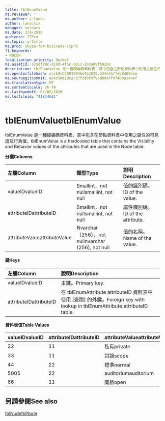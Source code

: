 ```yaml
---
title: tblEnumValue
ms.reviewer: ''
ms.author: v-lanac
author: lanachin
manager: serdars
ms.date: 3/9/2015
audience: ITPro
ms.topic: article
ms.prod: skype-for-business-itpro
f1.keywords:
- NOCSH
localization_priority: Normal
ms.assetid: a33df20c-d19d-4f5c-b012-29dab8fb9200
description: tblEnumValue 是一種硬編碼資料表，其中包含在節點資料表中使用之屬性的可見度及行為值。
ms.openlocfilehash: accb9cb4801984bd4b3839cd44e5b7feb8d06baa
ms.sourcegitcommit: e64c50818cac37f3d6f0f96d0d4ff0f4bba24aef
ms.translationtype: MT
ms.contentlocale: zh-TW
ms.lasthandoff: 02/06/2020
ms.locfileid: "41814601"
---
```

# <a name="tblenumvalue"></a><span data-ttu-id="e62e5-103">tblEnumValue</span><span class="sxs-lookup"><span data-stu-id="e62e5-103">tblEnumValue</span></span>
 
<span data-ttu-id="e62e5-104">tblEnumValue 是一種硬編碼資料表，其中包含在節點資料表中使用之屬性的可見度及行為值。</span><span class="sxs-lookup"><span data-stu-id="e62e5-104">tblEnumValue is a hardcoded table that contains the Visibility and Behavior values of the attributes that are used in the Node table.</span></span>
  
<span data-ttu-id="e62e5-105">**分欄**</span><span class="sxs-lookup"><span data-stu-id="e62e5-105">**Columns**</span></span>

|<span data-ttu-id="e62e5-106">**左欄**</span><span class="sxs-lookup"><span data-stu-id="e62e5-106">**Column**</span></span>|<span data-ttu-id="e62e5-107">**類型**</span><span class="sxs-lookup"><span data-stu-id="e62e5-107">**Type**</span></span>|<span data-ttu-id="e62e5-108">**說明**</span><span class="sxs-lookup"><span data-stu-id="e62e5-108">**Description**</span></span>|
|:-----|:-----|:-----|
|<span data-ttu-id="e62e5-109">valueID</span><span class="sxs-lookup"><span data-stu-id="e62e5-109">valueID</span></span>  <br/> |<span data-ttu-id="e62e5-110">Smallint，not null</span><span class="sxs-lookup"><span data-stu-id="e62e5-110">smallint, not null</span></span>  <br/> |<span data-ttu-id="e62e5-111">值的識別碼。</span><span class="sxs-lookup"><span data-stu-id="e62e5-111">ID of the value.</span></span>  <br/> |
|<span data-ttu-id="e62e5-112">attributeID</span><span class="sxs-lookup"><span data-stu-id="e62e5-112">attributeID</span></span>  <br/> |<span data-ttu-id="e62e5-113">Smallint，not null</span><span class="sxs-lookup"><span data-stu-id="e62e5-113">smallint, not null</span></span>  <br/> |<span data-ttu-id="e62e5-114">屬性識別碼。</span><span class="sxs-lookup"><span data-stu-id="e62e5-114">ID of the attribute.</span></span>  <br/> |
|<span data-ttu-id="e62e5-115">attributeValue</span><span class="sxs-lookup"><span data-stu-id="e62e5-115">attributeValue</span></span>  <br/> |<span data-ttu-id="e62e5-116">Nvarchar （256），not null</span><span class="sxs-lookup"><span data-stu-id="e62e5-116">nvarchar (256), not null</span></span>  <br/> |<span data-ttu-id="e62e5-117">值的名稱。</span><span class="sxs-lookup"><span data-stu-id="e62e5-117">Name of the value.</span></span>  <br/> |
   
<span data-ttu-id="e62e5-118">**鍵**</span><span class="sxs-lookup"><span data-stu-id="e62e5-118">**Keys**</span></span>

|<span data-ttu-id="e62e5-119">**左欄**</span><span class="sxs-lookup"><span data-stu-id="e62e5-119">**Column**</span></span>|<span data-ttu-id="e62e5-120">**說明**</span><span class="sxs-lookup"><span data-stu-id="e62e5-120">**Description**</span></span>|
|:-----|:-----|
|<span data-ttu-id="e62e5-121">valueID</span><span class="sxs-lookup"><span data-stu-id="e62e5-121">valueID</span></span>  <br/> |<span data-ttu-id="e62e5-122">主鍵。</span><span class="sxs-lookup"><span data-stu-id="e62e5-122">Primary key.</span></span>  <br/> |
|<span data-ttu-id="e62e5-123">attributeID</span><span class="sxs-lookup"><span data-stu-id="e62e5-123">attributeID</span></span>  <br/> |<span data-ttu-id="e62e5-124">在 tblEnumAttribute attributeID 資料表中使用 [查閱] 的外鍵。</span><span class="sxs-lookup"><span data-stu-id="e62e5-124">Foreign key with lookup in tblEnumAttribute.attributeID table.</span></span>  <br/> |
   
<span data-ttu-id="e62e5-125">**資料表值**</span><span class="sxs-lookup"><span data-stu-id="e62e5-125">**Table Values**</span></span>

|<span data-ttu-id="e62e5-126">**valueID**</span><span class="sxs-lookup"><span data-stu-id="e62e5-126">**valueID**</span></span>|<span data-ttu-id="e62e5-127">**attributeID**</span><span class="sxs-lookup"><span data-stu-id="e62e5-127">**attributeID**</span></span>|<span data-ttu-id="e62e5-128">**attributeValue**</span><span class="sxs-lookup"><span data-stu-id="e62e5-128">**attributeValue**</span></span>|
|:-----|:-----|:-----|
|<span data-ttu-id="e62e5-129">2</span><span class="sxs-lookup"><span data-stu-id="e62e5-129">2</span></span>  <br/> |<span data-ttu-id="e62e5-130">1</span><span class="sxs-lookup"><span data-stu-id="e62e5-130">1</span></span>  <br/> |<span data-ttu-id="e62e5-131">私有</span><span class="sxs-lookup"><span data-stu-id="e62e5-131">private</span></span>  <br/> |
|<span data-ttu-id="e62e5-132">3</span><span class="sxs-lookup"><span data-stu-id="e62e5-132">3</span></span>  <br/> |<span data-ttu-id="e62e5-133">1</span><span class="sxs-lookup"><span data-stu-id="e62e5-133">1</span></span>  <br/> |<span data-ttu-id="e62e5-134">討論</span><span class="sxs-lookup"><span data-stu-id="e62e5-134">scope</span></span>  <br/> |
|<span data-ttu-id="e62e5-135">4</span><span class="sxs-lookup"><span data-stu-id="e62e5-135">4</span></span>  <br/> |<span data-ttu-id="e62e5-136">2</span><span class="sxs-lookup"><span data-stu-id="e62e5-136">2</span></span>  <br/> |<span data-ttu-id="e62e5-137">標準</span><span class="sxs-lookup"><span data-stu-id="e62e5-137">normal</span></span>  <br/> |
|<span data-ttu-id="e62e5-138">500</span><span class="sxs-lookup"><span data-stu-id="e62e5-138">5</span></span>  <br/> |<span data-ttu-id="e62e5-139">2</span><span class="sxs-lookup"><span data-stu-id="e62e5-139">2</span></span>  <br/> |<span data-ttu-id="e62e5-140">auditorium</span><span class="sxs-lookup"><span data-stu-id="e62e5-140">auditorium</span></span>  <br/> |
|<span data-ttu-id="e62e5-141">6</span><span class="sxs-lookup"><span data-stu-id="e62e5-141">6</span></span>  <br/> |<span data-ttu-id="e62e5-142">1</span><span class="sxs-lookup"><span data-stu-id="e62e5-142">1</span></span>  <br/> |<span data-ttu-id="e62e5-143">開啟</span><span class="sxs-lookup"><span data-stu-id="e62e5-143">open</span></span>  <br/> |
   
## <a name="see-also"></a><span data-ttu-id="e62e5-144">另請參閱</span><span class="sxs-lookup"><span data-stu-id="e62e5-144">See also</span></span>

[<span data-ttu-id="e62e5-145">tblNode</span><span class="sxs-lookup"><span data-stu-id="e62e5-145">tblNode</span></span>](tblnode.md)

